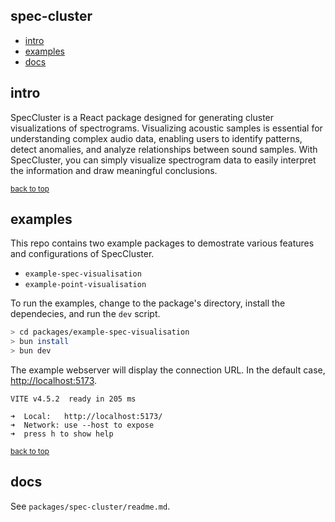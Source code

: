 ## <a name="top"></a> spec-cluster
* [intro](#intro)
* [examples](#examples)
* [docs](#docs)

## <a name="intro"></a> intro

SpecCluster is a React package designed for generating cluster visualizations of spectrograms. Visualizing acoustic samples is essential for understanding complex audio data, enabling users to identify patterns, detect anomalies, and analyze relationships between sound samples. With SpecCluster, you can simply visualize spectrogram data to easily interpret the information and draw meaningful conclusions.

<small>[back to top](#top)</small>
## <a name="examples"></a> examples

This repo contains two example packages to demostrate various features and configurations of SpecCluster.

* `example-spec-visualisation`
* `example-point-visualisation`


To run the examples, change to the package's directory, install the dependecies, and run the `dev` script.

```sh
> cd packages/example-spec-visualisation
> bun install
> bun dev
```

The example webserver will display the connection URL. In the default case, [http://localhost:5173](http://localhost:5173).

```none
VITE v4.5.2  ready in 205 ms

➜  Local:   http://localhost:5173/
➜  Network: use --host to expose
➜  press h to show help
```

<small>[back to top](#top)</small>
## <a name="docs"></a> docs

See `packages/spec-cluster/readme.md`.
